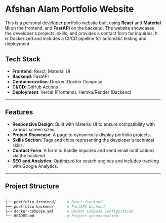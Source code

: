 # Afshan Alam Portfolio Website

This is a personal developer portfolio website built using **React** and **Material UI** on the frontend, and **FastAPI** on the backend. The website showcases the developer's projects, skills, and provides a contact form for inquiries. It is Dockerized and includes a CI/CD pipeline for automatic testing and deployment.

## Tech Stack

- **Frontend**: React, Material UI
- **Backend**: FastAPI
- **Containerization**: Docker, Docker Compose
- **CI/CD**: GitHub Actions
- **Deployment**: Vercel (Frontend), Heroku/Render (Backend)

---

## Features

- **Responsive Design**: Built with Material UI to ensure compatibility with various screen sizes.
- **Project Showcase**: A page to dynamically display portfolio projects.
- **Skills Section**: Tags and chips representing the developer's technical skills.
- **Contact Form**: A form to handle inquiries and send email notifications via the backend.
- **SEO and Analytics**: Optimized for search engines and includes tracking with Google Analytics.

---

## Project Structure

```bash
.
├── portfolio-frontend/     # React frontend
├── portfolio-backend/      # FastAPI backend
├── docker-compose.yml      # Docker Compose configuration
└── README.md               # Project documentation
